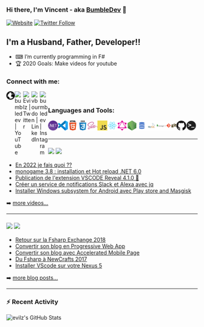 ### Hi there, I'm Vincent - aka [BumbleDev][website] 👋

[![Website](https://img.shields.io/website?label=evilznet.com&style=for-the-badge&url=https%3A%2F%2Fevilznet.com)](https://evilznet.com)
[![Twitter Follow](https://img.shields.io/twitter/follow/Evilznet?color=1DA1F2&logo=twitter&style=for-the-badge)](https://twitter.com/intent/follow?original_referer=https%3A%2F%2Fgithub.com%Evilznet&screen_name=codeSTACKr)

## I'm a Husband, Father, Developer!!

- ⌨ I’m currently programming in F#
- 🏆 2020 Goals: Make videos for youtube


### Connect with me:

[<img align="left" alt="evilznet.com" width="22px" src="https://raw.githubusercontent.com/iconic/open-iconic/master/svg/globe.svg" />][website]
[<img align="left" alt="bumbledev | YouTube" width="22px" src="https://cdn.jsdelivr.net/npm/simple-icons@v3/icons/youtube.svg" />][youtube]
[<img align="left" alt="Evilz | Twitter" width="22px" src="https://cdn.jsdelivr.net/npm/simple-icons@v3/icons/twitter.svg" />][twitter]
[<img align="left" alt="vbourdon | LinkedIn" width="22px" src="https://cdn.jsdelivr.net/npm/simple-icons@v3/icons/linkedin.svg" />][linkedin]
[<img align="left" alt="bumbledev | Instagram" width="22px" src="https://cdn.jsdelivr.net/npm/simple-icons@v3/icons/instagram.svg" />][instagram]

<br />

### Languages and Tools:

<img align="left" alt="dotnet" width="26px" src="https://raw.githubusercontent.com/github/explore/93d8a67084f94b2a444e510199a6e7622e5b09a3/topics/dotnet/dotnet.png" />

<img align="left" alt="Visual Studio Code" width="26px" src="https://raw.githubusercontent.com/github/explore/80688e429a7d4ef2fca1e82350fe8e3517d3494d/topics/visual-studio-code/visual-studio-code.png" />
<img align="left" alt="HTML5" width="26px" src="https://raw.githubusercontent.com/github/explore/80688e429a7d4ef2fca1e82350fe8e3517d3494d/topics/html/html.png" />
<img align="left" alt="CSS3" width="26px" src="https://raw.githubusercontent.com/github/explore/80688e429a7d4ef2fca1e82350fe8e3517d3494d/topics/css/css.png" />
<img align="left" alt="Sass" width="26px" src="https://raw.githubusercontent.com/github/explore/80688e429a7d4ef2fca1e82350fe8e3517d3494d/topics/sass/sass.png" />
<img align="left" alt="JavaScript" width="26px" src="https://raw.githubusercontent.com/github/explore/80688e429a7d4ef2fca1e82350fe8e3517d3494d/topics/javascript/javascript.png" />
<img align="left" alt="React" width="26px" src="https://raw.githubusercontent.com/github/explore/80688e429a7d4ef2fca1e82350fe8e3517d3494d/topics/react/react.png" />
<img align="left" alt="GraphQL" width="26px" src="https://raw.githubusercontent.com/github/explore/80688e429a7d4ef2fca1e82350fe8e3517d3494d/topics/graphql/graphql.png" />
<img align="left" alt="Node.js" width="26px" src="https://raw.githubusercontent.com/github/explore/80688e429a7d4ef2fca1e82350fe8e3517d3494d/topics/nodejs/nodejs.png" />
<img align="left" alt="SQL" width="26px" src="https://raw.githubusercontent.com/github/explore/80688e429a7d4ef2fca1e82350fe8e3517d3494d/topics/sql/sql.png" />
<img align="left" alt="MySQL" width="26px" src="https://raw.githubusercontent.com/github/explore/80688e429a7d4ef2fca1e82350fe8e3517d3494d/topics/mysql/mysql.png" />
<img align="left" alt="MongoDB" width="26px" src="https://raw.githubusercontent.com/github/explore/80688e429a7d4ef2fca1e82350fe8e3517d3494d/topics/mongodb/mongodb.png" />
<img align="left" alt="Git" width="26px" src="https://raw.githubusercontent.com/github/explore/80688e429a7d4ef2fca1e82350fe8e3517d3494d/topics/git/git.png" />
<img align="left" alt="GitHub" width="26px" src="https://raw.githubusercontent.com/github/explore/78df643247d429f6cc873026c0622819ad797942/topics/github/github.png" />
<img align="left" alt="Terminal" width="26px" src="https://raw.githubusercontent.com/github/explore/80688e429a7d4ef2fca1e82350fe8e3517d3494d/topics/terminal/terminal.png" />

<br />
<br />

---

### <img src="https://img.shields.io/badge/youtube-%23FF0000.svg?&style=for-the-badge&logo=youtube&logoColor=white" /> <img height="20" src="https://upload.wikimedia.org/wikipedia/commons/thumb/c/c3/Flag_of_France.svg/320px-Flag_of_France.svg.png" />

<!-- YOUTUBE:START -->
- [En 2022 je fais quoi ??](https://www.youtube.com/watch?v=Gnprq3xX0BI)
- [monogame 3.8 : installation et Hot reload .NET 6.0](https://www.youtube.com/watch?v=2IYh0oKYkks)
- [Publication de l&#39;extension VSCODE Reveal 4.1.0 🎉](https://www.youtube.com/watch?v=vCPT4kHan0w)
- [Créer un service de notifications Slack et Alexa avec jq](https://www.youtube.com/watch?v=F2o_BZI24dE)
- [Installer Windows subsystem for Android avec Play store and Masgisk](https://www.youtube.com/watch?v=glvh3rpdwhE)
<!-- YOUTUBE:END -->

➡️ [more videos...](https://youtube.com/channel/UC_HhFQs9890qnl7yEEFQ1GA)

---

### <img src="https://img.shields.io/badge/rss-%23FFA500.svg?&style=for-the-badge&logo=rss&logoColor=white" /> <img height="20" src="https://upload.wikimedia.org/wikipedia/commons/thumb/c/c3/Flag_of_France.svg/320px-Flag_of_France.svg.png" />

<!-- BLOG-POST-LIST:START -->
- [Retour sur la Fsharp Exchange 2018](https://www.evilznet.com/.net/2018/04/11/fsharp-exchange-2018.html)
- [Convertir son blog en Progressive Web App](https://www.evilznet.com/web/2018/03/05/AMP-WPA-CDN-2.html)
- [Convertir son blog avec Accelerated Mobile Page](https://www.evilznet.com/web/2018/02/14/AMP-WPA-CDN-1.html)
- [Du Fsharp à NewCrafts 2017](https://www.evilznet.com/2017/06/07/Du-fsharp-a-newcraft-2017.html)
- [Installer VScode sur votre Nexus 5](https://www.evilznet.com/2017/05/14/vscode-on-nexus-5.html)
<!-- BLOG-POST-LIST:END -->

➡️ [more blog posts...](https://www.evilznet.com)

---

### :zap: Recent Activity
  
<!--START_SECTION:activity-->

<!--END_SECTION:activity-->


  <img align="left" alt="evilz's GitHub Stats" src="https://github-readme-stats.evilz.vercel.app/api?username=evilz&show_icons=true&hide_border=true" />


[website]: https://www.evilznet.com
[twitter]: https://twitter.com/Evilznet
[youtube]: https://youtube.com/channel/UC_HhFQs9890qnl7yEEFQ1GA
[instagram]: https://www.instagram.com/bumbledev
[linkedin]: https://www.linkedin.com/in/vibourdon/
